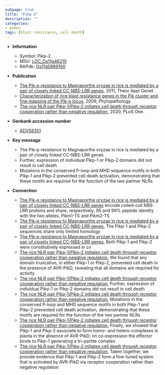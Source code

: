 ```yaml
---
subpage: true
title: "Pikp-2"
description: ""
categories:
- genes
tags: [blast resistance, cell death]
---
```


* **Information**  
    + Symbol: Pikp-2  
    + MSU: [LOC_Os11g46210](http://rice.plantbiology.msu.edu/cgi-bin/ORF_infopage.cgi?orf=LOC_Os11g46210)  
    + RAPdb: [Os11g0689100](http://rapdb.dna.affrc.go.jp/viewer/gbrowse_details/irgsp1?name=Os11g0689100)  

* **Publication**  
    + [The Pik-p resistance to Magnaporthe oryzae in rice is mediated by a pair of closely linked CC-NBS-LRR genes](http://www.ncbi.nlm.nih.gov/pubmed?term=The+Pik-p+resistance+to+Magnaporthe+oryzae+in+rice+is+mediated+by+a+pair+of+closely+linked+CC-NBS-LRR+genes%5BTitle%5D), 2011, Theor Appl Genet.
    + [Characterization of rice blast resistance genes in the Pik cluster and fine mapping of the Pik-p locus](http://www.ncbi.nlm.nih.gov/pubmed?term=Characterization+of+rice+blast+resistance+genes+in+the+Pik+cluster+and+fine+mapping+of+the+Pik-p+locus%5BTitle%5D), 2009, Phytopathology.
    + [The rice NLR pair Pikp-1/Pikp-2 initiates cell death through receptor cooperation rather than negative regulation](http://www.ncbi.nlm.nih.gov/pubmed?term=The+rice+NLR+pair+Pikp-1/Pikp-2+initiates+cell+death+through+receptor+cooperation+rather+than+negative+regulation%5BTitle%5D), 2020, PLoS One.

* **Genbank accession number**  
    + [ADV58351](http://www.ncbi.nlm.nih.gov/nuccore/ADV58351)

* **Key message**  
    + The Pik-p resistance to Magnaporthe oryzae in rice is mediated by a pair of closely linked CC-NBS-LRR genes
    + Further, expression of individual Pikp-1 or Pikp-2 domains did not result in cell death
    + Mutations in the conserved P-loop and MHD sequence motifs in both Pikp-1 and Pikp-2 prevented cell death activation, demonstrating that these motifs are required for the function of the two partner NLRs

* **Connection**  
    + [The Pik-p resistance to Magnaporthe oryzae in rice is mediated by a pair of closely linked CC-NBS-LRR genes](KP4) encode coiled-coil NBS-LRR proteins and share, respectively, 95 and 99% peptide identity with the two alleles, Pikm1-TS and Pikm2-TS
    + [The Pik-p resistance to Magnaporthe oryzae in rice is mediated by a pair of closely linked CC-NBS-LRR genes](http://www.ncbi.nlm.nih.gov/pubmed?term=The+Pik-p+resistance+to+Magnaporthe+oryzae+in+rice+is+mediated+by+a+pair+of+closely+linked+CC-NBS-LRR+genes%5BTitle%5D), The Pikp-1 and Pikp-2 sequences share only limited homology
    + [The Pik-p resistance to Magnaporthe oryzae in rice is mediated by a pair of closely linked CC-NBS-LRR genes](http://www.ncbi.nlm.nih.gov/pubmed?term=The+Pik-p+resistance+to+Magnaporthe+oryzae+in+rice+is+mediated+by+a+pair+of+closely+linked+CC-NBS-LRR+genes%5BTitle%5D), Both Pikp-1 and Pikp-2 were constitutively expressed in cv
    + [The rice NLR pair Pikp-1/Pikp-2 initiates cell death through receptor cooperation rather than negative regulation](http://www.ncbi.nlm.nih.gov/pubmed?term=The+rice+NLR+pair+Pikp-1/Pikp-2+initiates+cell+death+through+receptor+cooperation+rather+than+negative+regulation%5BTitle%5D),  We found that any domain truncation, in either Pikp-1 or Pikp-2, prevented cell death in the presence of AVR-PikD, revealing that all domains are required for activity
    + [The rice NLR pair Pikp-1/Pikp-2 initiates cell death through receptor cooperation rather than negative regulation](http://www.ncbi.nlm.nih.gov/pubmed?term=The+rice+NLR+pair+Pikp-1/Pikp-2+initiates+cell+death+through+receptor+cooperation+rather+than+negative+regulation%5BTitle%5D),  Further, expression of individual Pikp-1 or Pikp-2 domains did not result in cell death
    + [The rice NLR pair Pikp-1/Pikp-2 initiates cell death through receptor cooperation rather than negative regulation](http://www.ncbi.nlm.nih.gov/pubmed?term=The+rice+NLR+pair+Pikp-1/Pikp-2+initiates+cell+death+through+receptor+cooperation+rather+than+negative+regulation%5BTitle%5D),  Mutations in the conserved P-loop and MHD sequence motifs in both Pikp-1 and Pikp-2 prevented cell death activation, demonstrating that these motifs are required for the function of the two partner NLRs
    + [The rice NLR pair Pikp-1/Pikp-2 initiates cell death through receptor cooperation rather than negative regulation](http://www.ncbi.nlm.nih.gov/pubmed?term=The+rice+NLR+pair+Pikp-1/Pikp-2+initiates+cell+death+through+receptor+cooperation+rather+than+negative+regulation%5BTitle%5D),  Finally, we showed that Pikp-1 and Pikp-2 associate to form homo- and hetero-complexes in planta in the absence of AVR-PikD; on co-expression the effector binds to Pikp-1 generating a tri-partite complex
    + [The rice NLR pair Pikp-1/Pikp-2 initiates cell death through receptor cooperation rather than negative regulation](http://www.ncbi.nlm.nih.gov/pubmed?term=The+rice+NLR+pair+Pikp-1/Pikp-2+initiates+cell+death+through+receptor+cooperation+rather+than+negative+regulation%5BTitle%5D),  Taken together, we provide evidence that Pikp-1 and Pikp-2 form a fine-tuned system that is activated by AVR-PikD via receptor cooperation rather than negative regulation



